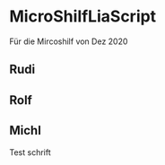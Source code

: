 <!--

author:   Michael Schaar
email:    kraeml@sesamestreet.franken.de
version:  1.0.0
language: DE
narrator: US English Female

comment:  This is a very simple comment.
          Multiline is also okay.

script:   https://cdn.jsdelivr.net/chartist.js/latest/chartist.min.js
          https://felixhao28.github.io/JSCPP/dist/JSCPP.es5.min.js

link: https://cdn.jsdelivr.net/chartist.js/latest/chartist.min.css

translation: Deutsch  translations/German.md
translation: Français translations/French.md
translation: Русский  translations/Russian.md


-->


# MicroShilfLiaScript

Für die Mircoshilf von Dez 2020

## Rudi

## Rolf

## Michl

Test schrift
